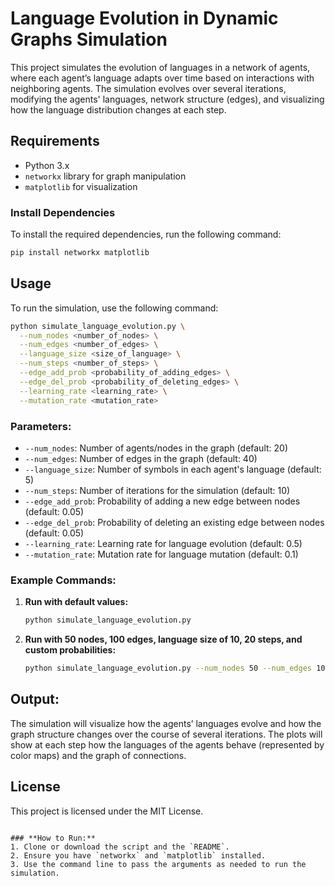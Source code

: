 # Language Evolution in Dynamic Graphs Simulation

This project simulates the evolution of languages in a network of agents, where each agent’s language adapts over time based on interactions with neighboring agents. The simulation evolves over several iterations, modifying the agents' languages, network structure (edges), and visualizing how the language distribution changes at each step.

## Requirements


- Python 3.x
- `networkx` library for graph manipulation
- `matplotlib` for visualization

### Install Dependencies
To install the required dependencies, run the following command:

```bash
pip install networkx matplotlib
```

## Usage

To run the simulation, use the following command:

```bash
python simulate_language_evolution.py \
  --num_nodes <number_of_nodes> \
  --num_edges <number_of_edges> \
  --language_size <size_of_language> \
  --num_steps <number_of_steps> \
  --edge_add_prob <probability_of_adding_edges> \
  --edge_del_prob <probability_of_deleting_edges> \
  --learning_rate <learning_rate> \
  --mutation_rate <mutation_rate>
```

### Parameters:
- `--num_nodes`: Number of agents/nodes in the graph (default: 20)
- `--num_edges`: Number of edges in the graph (default: 40)
- `--language_size`: Number of symbols in each agent's language (default: 5)
- `--num_steps`: Number of iterations for the simulation (default: 10)
- `--edge_add_prob`: Probability of adding a new edge between nodes (default: 0.05)
- `--edge_del_prob`: Probability of deleting an existing edge between nodes (default: 0.05)
- `--learning_rate`: Learning rate for language evolution (default: 0.5)
- `--mutation_rate`: Mutation rate for language mutation (default: 0.1)

### Example Commands:
1. **Run with default values:**

   ```bash
   python simulate_language_evolution.py
   ```

2. **Run with 50 nodes, 100 edges, language size of 10, 20 steps, and custom probabilities:**

   ```bash
   python simulate_language_evolution.py --num_nodes 50 --num_edges 100 --language_size 10 --num_steps 20 --edge_add_prob 0.1 --edge_del_prob 0.1 --learning_rate 0.7 --mutation_rate 0.2
   ```

## Output:
The simulation will visualize how the agents’ languages evolve and how the graph structure changes over the course of several iterations. The plots will show at each step how the languages of the agents behave (represented by color maps) and the graph of connections.

## License
This project is licensed under the MIT License.
```

### **How to Run:**
1. Clone or download the script and the `README`.
2. Ensure you have `networkx` and `matplotlib` installed.
3. Use the command line to pass the arguments as needed to run the simulation.
